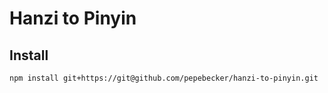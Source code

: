 # Hanzi to Pinyin
## Install
```shell
npm install git+https://git@github.com/pepebecker/hanzi-to-pinyin.git
```